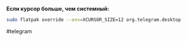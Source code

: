 **Если курсор больше, чем системный:**

```bash
sudo flatpak override --env=XCURSOR_SIZE=12 org.telegram.desktop
```

#telegram